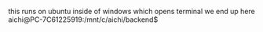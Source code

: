 this runs on ubuntu inside of windows which opens  terminal
we end up here aichi@PC-7C61225919:/mnt/c/aichi/backend$
